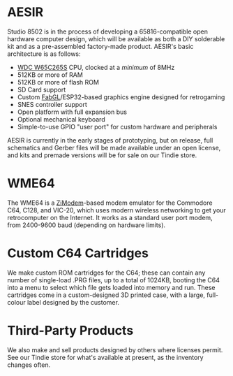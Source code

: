 # AESIR

Studio 8502 is in the process of developing a 65816-compatible open hardware computer design, which will be available as both a DIY solderable kit and as a pre-assembled factory-made product. AESIR's basic architecture is as follows:

- [WDC W65C265S](https://www.westerndesigncenter.com/wdc/w65c265s-chip.php) CPU, clocked at a *minimum* of 8MHz
- 512KB or more of RAM
- 512KB or more of flash ROM
- SD Card support
- Custom [FabGL](http://www.fabglib.org)/ESP32-based graphics engine designed for retrogaming
- SNES controller support
- Open platform with full expansion bus
- Optional mechanical keyboard
- Simple-to-use GPIO "user port" for custom hardware and peripherals

AESIR is currently in the early stages of prototyping, but on release, full schematics and Gerber files will be made available under an open license, and kits and premade versions will be for sale on our Tindie store.

# WME64

The WME64 is a [ZiModem](https://github.com/bozimmerman/Zimodem)-based modem emulator for the Commodore C64, C128, and VIC-20, which uses modern wireless networking to get your retrocomputer on the Internet. It works as a standard user port modem, from 2400-9600 baud (depending on hardware limits).

# Custom C64 Cartridges

We make custom ROM cartridges for the C64; these can contain any number of single-load .PRG files, up to a total of 1024KB, booting the C64 into a menu to select which file gets loaded into memory and run. These cartridges come in a custom-designed 3D printed case, with a large, full-colour label designed by the customer.

# Third-Party Products

We also make and sell products designed by others where licenses permit. See our Tindie store for what's available at present, as the inventory changes often.